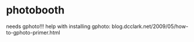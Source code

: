 photobooth
==========

needs gphoto!!! help with installing gphoto: blog.dcclark.net/2009/05/how-to-gphoto-primer.html
